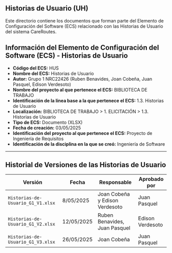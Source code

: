 ## Historias de Usuario (UH)
Este directorio contiene los documentos que forman parte del Elemento de Configuración del Software (ECS) relacionado con las Historias de Usuario del sistema CareRoutes.
## Información del Elemento de Configuración del Software (ECS) - Historias de Usuario

* **Código del ECS:** HUS
* **Nombre del ECS:** Historias de Usuario
* **Autor:** Grupo 1 NRC22426 (Ruben Benavides, Joan Cobeña, Juan Pasquel, Edison Verdesoto)
* **Nombre del proyecto al que pertenece el ECS:** BIBLIOTECA DE TRABAJO
* **Identificación de la línea base a la que pertenece el ECS:** 1.3. Historias de Usuario
* **Localización:** BIBLIOTECA DE TRABAJO > 1. ELICITACIÓN > 1.3. Historias de Usuario
* **Tipo de ECS:** Documento (XLSX)
* **Fecha de creación:** 03/05/2025
* **Identificación del proyecto al que pertenece el ECS:** Proyecto de Ingeniería de Requisitos
* **Identificación de la disciplina en la que se creó:** Ingeniería de Software

---

## Historial de Versiones de las Historias de Usuario

| Versión           | Fecha       | Responsable       | Aprobado por                         |
|------------------|-------------|-------------------|--------------------------------------|
| `Historias-de-Usuario_G1_V1.xlsx` | 8/05/2025  | Joan Cobeña y Edison Verdesoto    | Juan Pasquel                      |
| `Historias-de-Usuario_G1_V2.xlsx` | 12/05/2025  | Ruben Benavides, Juan Pasquel     | Edison Verdesoto     |
| `Historias-de-Usuario_G1_V3.xlsx` | 26/05/2025  | Joan Cobeña     |  Juan Pasquel     |
